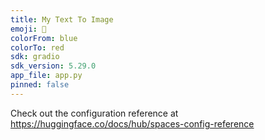 ```yaml
---
title: My Text To Image
emoji: 🏢
colorFrom: blue
colorTo: red
sdk: gradio
sdk_version: 5.29.0
app_file: app.py
pinned: false
---
```


Check out the configuration reference at https://huggingface.co/docs/hub/spaces-config-reference
